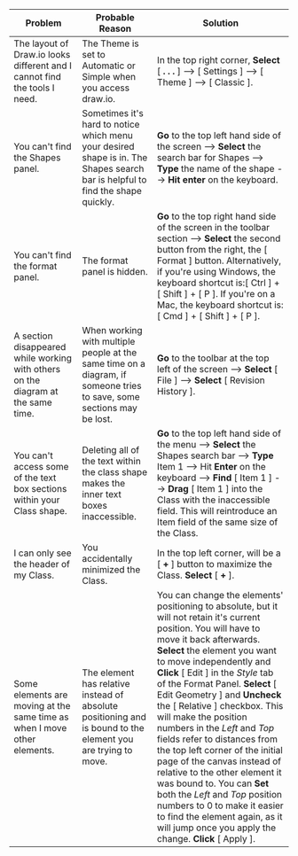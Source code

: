 | Problem                                                                          | Probable Reason                                                                                                                | Solution                                                                                                                                                                                                                                                                                                                                                                                                                                                                                                                                                                                                                                                                                                                                   |
|----------------------------------------------------------------------------------|--------------------------------------------------------------------------------------------------------------------------------|--------------------------------------------------------------------------------------------------------------------------------------------------------------------------------------------------------------------------------------------------------------------------------------------------------------------------------------------------------------------------------------------------------------------------------------------------------------------------------------------------------------------------------------------------------------------------------------------------------------------------------------------------------------------------------------------------------------------------------------------|
| The layout of Draw.io looks different and I cannot find the tools I need.        | The Theme is set to Automatic or Simple when you access draw.io.                                                               | In the top right corner, **Select** [ **. . .** ] --> [ Settings ] --> [ Theme ] --> [ Classic ].                                                                                                                                                                                                                                                                                                                                                                                                                                                                                                                                                                                                                                          |
| You can't find the Shapes panel.                                                 | Sometimes it's hard to notice which menu your desired shape is in. The Shapes search bar is helpful to find the shape quickly. | **Go** to the top left hand side of the screen --> **Select** the search bar for Shapes --> **Type** the name of the shape --> **Hit enter** on the keyboard.                                                                                                                                                                                                                                                                                                                                                                                                                                                                                                                                                                              |
| You can't find the format panel.                                                 | The format panel is hidden.                                                                                                    | **Go** to the top right hand side of the screen in the toolbar section --> **Select** the second button from the right, the [ Format ] button. Alternatively, if you're using Windows, the keyboard shortcut is:[ Ctrl ] + [ Shift ] + [ P ]. If you're on a Mac, the keyboard shortcut is: [ Cmd ] + [ Shift ] + [ P ].                                                                                                                                                                                                                                                                                                                                                                                                                   |
| A section disappeared while working with others on the diagram at the same time. | When working with multiple people at the same time on a diagram, if someone tries to save, some sections may be lost.          | **Go** to the toolbar at the top left of the screen --> **Select** [ File ] --> **Select** [ Revision History ].                                                                                                                                                                                                                                                                                                                                                                                                                                                                                                                                                                                                                           |
| You can't access some of the text box sections within your Class shape.          | Deleting all of the text within the class shape makes the inner text boxes inaccessible.                                       | **Go** to the top left hand side of the menu --> **Select** the Shapes search bar --> **Type** Item 1 --> Hit **Enter** on the keyboard --> **Find** [ Item 1 ] --> **Drag** [ Item 1 ] into the Class with the inaccessible field. This will reintroduce an Item field of the same size of the Class.                                                                                                                                                                                                                                                                                                                                                                                                                                     |
| I can only see the header of my Class.                                           | You accidentally minimized the Class.                                                                                          | In the top left corner, will be a [ **+** ] button to maximize the Class. **Select** [ **+** ].                                                                                                                                                                                                                                                                                                                                                                                                                                                                                                                                                                                                                                            |
| Some elements are moving at the same time as when I move other elements.         | The  element has relative instead of absolute positioning and is bound to the element you are trying to move.                  | You can change the elements' positioning to absolute, but it will not retain it's current position. You will have to move it back afterwards.   **Select** the element you want to move independently and **Click** [ Edit ] in the _Style_ tab of the Format Panel.    **Select**  [ Edit Geometry ] and **Uncheck** the [ Relative ] checkbox.   This will make the position numbers in the _Left_ and _Top_ fields refer to distances from the top left corner of the initial page of the canvas instead of relative to the other element it was bound to. You can **Set** both the _Left_ and _Top_ position numbers to 0 to make it easier to find the element again, as it will jump once you apply the change. **Click** [ Apply ]. |